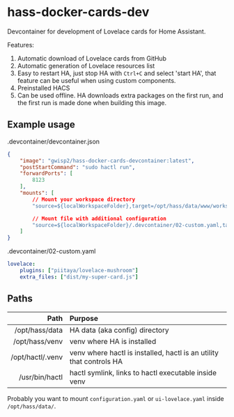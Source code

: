 # hass-docker-cards-dev

Devcontainer for development of Lovelace cards for Home Assistant.

Features:
1. Automatic download of Lovelace cards from GitHub
2. Automatic generation of Lovelace resources list
3. Easy to restart HA, just stop HA with `Ctrl+C` and select 'start HA', that feature can be useful when using custom components.
4. Preinstalled HACS
5. Can be used offline. HA downloads extra packages on the first run, and the first run is made done when building this image.

## Example usage

.devcontainer/devcontainer.json
```json
{
    "image": "gwisp2/hass-docker-cards-devcontainer:latest",
    "postStartCommand": "sudo hactl run",
    "forwardPorts": [
        8123
    ],
    "mounts": [
        // Mount your workspace directory
        "source=${localWorkspaceFolder},target=/opt/hass/data/www/workspace,type=bind",

        // Mount file with additional configuration
        "source=${localWorkspaceFolder}/.devcontainer/02-custom.yaml,target=/etc/hactl/02-lovelace.yaml,type=bind"
    ]
}
```

.devcontainer/02-custom.yaml
```yaml
lovelace:
    plugins: ["piitaya/lovelace-mushroom"]
    extra_files: ["dist/my-super-card.js"]
```

## Paths
| Path             |  Purpose      |
|-----------------:|:--------------|
| /opt/hass/data   | HA data (aka config) directory |
| /opt/hass/venv   | venv where HA is installed |
| /opt/hactl/.venv | venv where hactl is installed, hactl is an utility that controls HA   |
| /usr/bin/hactl   | hactl symlink, links to hactl executable inside venv |

Probably you want to mount `configuration.yaml` or `ui-lovelace.yaml` inside `/opt/hass/data/`.